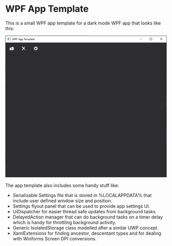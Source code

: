 # WPF App Template

This is a small WPF app template for a dark mode WPF app that looks like this:

![screenshot](images/screenshot.png)

The app template also includes some handy stuff like:

- Serializable Settings file that is stored in %LOCALAPPDATA% that include user defined window size and position.
- Settings flyout panel that can be used to provide app settings UI.
- UiDispatcher for easier thread safe updates from background tasks.
- DelayedAction manager that can do background tasks on a timer delay which is handy for throttling background activity.
- Generic  IsolatedStorage class modelled after a similar UWP concept.
- XamlExtensions for finding ancestor, descentant types and for dealing with Winforms Screen DPI conversions.
